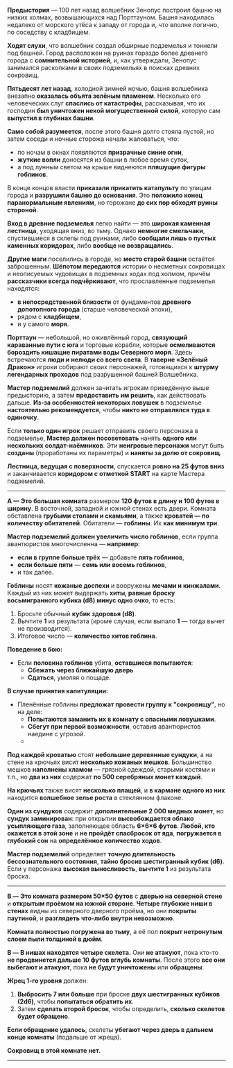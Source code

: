 **Предыстория** — 100 лет назад волшебник Зенопус построил башню на низких холмах, возвышающихся над Порттауном. Башня находилась недалеко от морского утёса к западу от города и, что вполне логично, по соседству с кладбищем.

**Ходят слухи**, что волшебник создал обширные подземелья и тоннели под башней. Город расположен на руинах гораздо более древнего города с **сомнительной историей**, и, как утверждали, Зенопус занимался раскопками в своих подземельях в поисках древних сокровищ.

**Пятьдесят лет назад**, холодной зимней ночью, башня волшебника внезапно **оказалась объята зелёным пламенем**. Несколько его человеческих слуг **спаслись от катастрофы**, рассказывая, что их господин **был уничтожен некой могущественной силой**, которую сам **выпустил в глубинах башни**.  

**Само собой разумеется**, после этого башня долго стояла пустой, но затем соседи и ночные сторожа начали жаловаться, что:  
- по ночам в окнах появляются **призрачные синие огни**,  
- **жуткие вопли** доносятся из башни в любое время суток,  
- а под лунным светом на крыше виднеются **пляшущие фигуры гоблинов**.  

В конце концов власти **приказали прикатить катапульту** по улицам города и **разрушили башню до основания**. Это **положило конец паранормальным явлениям**, но горожане **до сих пор обходят руины стороной**.  

**Вход в древние подземелья** легко найти — это **широкая каменная лестница**, уходящая вниз, во тьму. Однако **немногие смельчаки**, спустившиеся в склепы под руинами, либо **сообщали лишь о пустых каменных коридорах**, либо **вообще не возвращались**.

**Другие маги** поселились в городе, но **место старой башни** остаётся заброшенным. **Шёпотом передаются** истории о несметных сокровищах и неописуемых чудовищах в подземных ходах под холмом, причём **рассказчики всегда подчёркивают**, что прославленные подземелья находятся:  
- **в непосредственной близости** от фундаментов **древнего допотопного города** (старше человеческой эпохи),  
- рядом с **кладбищем**,  
- и у самого **моря**.

**Порттаун** — небольшой, но оживлённый город, **связующий караванные пути с юга** и торговые корабли, которые **осмеливаются бороздить кишащие пиратами воды Северного моря**. Здесь встречаются **люди и нелюди со всего света**. В **таверне «Зелёный Дракон»** игроки собирают своих персонажей, готовящихся к **штурму легендарных проходов** под разрушенной башней Волшебника.

**Мастер подземелий** должен зачитать игрокам приведённую выше предысторию, а затем **предоставить им решить**, как действовать дальше. **Из-за особенностей некоторых ловушек** в подземелье **настоятельно рекомендуется**, чтобы **никто не отправлялся туда в одиночку**.  

Если **только один игрок** решает отправить своего персонажа в подземелье, **Мастер должен посоветовать** нанять **одного или нескольких солдат-наёмников**. Эти **неигровые персонажи** могут быть **созданы** (проработаны их параметры) и **наняты за долю от сокровищ**.  

**Лестница, ведущая с поверхности**, спускается **ровно на 25 футов вниз** и заканчивается **коридором с отметкой START** на карте Мастера подземелий.

---

**А — Это большая комната** размером **120 футов в длину и 100 футов в ширину**. В восточной, западной и южной стенах есть двери. Комната обставлена **грубыми столами и скамьями**, а также **кроватей — по количеству обитателей**. Обитатели — **гоблины**. Их **как минимум три**.  

**Мастер подземелий должен увеличить число гоблинов**, если группа авантюристов многочисленна — **например**:  
- **если в группе больше трёх** — добавьте **пять гоблинов**,  
- **если больше пяти** — **семь или восемь гоблинов**,  
- и так далее.

**Гоблины** носят **кожаные доспехи** и вооружены **мечами и кинжалами**. Каждый из них может выдержать **хиты, равные броску восьмигранного кубика (d8) минус одно очко**, то есть:  
1. Бросьте обычный **кубик здоровья (d8)**.  
2. Вычтите **1** из результата (кроме случая, если выпало **1** — тогда вычет не производится).  
3. Итоговое число — **количество хитов гоблина**.  

**Поведение в бою:**  
- Если **половина гоблинов** убита, **оставшиеся попытаются**:  
  - **Сбежать через ближайшую дверь**  
  - **Сдаться**, умоляя о пощаде.  

**В случае принятия капитуляции:**  
- Пленённые гоблины **предложат провести группу к "сокровищу"**, но на деле:  
  - **Попытаются заманить их в комнату с опасными ловушками**.  
  - **Сбегут при первой возможности**, оставив авантюристов наедине с угрозой.
  - 
**Под каждой кроватью** стоят **небольшие деревянные сундуки**, а на стене на крючьях висит **несколько кожаных мешков**. Большинство мешков **наполнены хламом** — грязной одеждой, старыми костями и т.п., но **два из них** содержат **по 500 серебряных монет каждый**.  

**На крючьях** также висят **несколько плащей**, и **в кармане одного из них** находится **волшебное зелье роста** в стеклянном флаконе.  

**Один из сундуков** содержит **дополнительные 2 000 медных монет**, но **сундук заминирован**: при открытии **высвобождается облако усыпляющего газа**, заполняющее область **6×6×6 футов**. **Любой, кто окажется в этой зоне** и **не пройдёт спасбросок от яда**, **погружается в глубокий сон** на **определённое количество ходов**.  

**Мастер подземелий** определяет **точную длительность бессознательного состояния**, **тайно бросив шестигранный кубик (d6)**. Если у персонажа **высокая выносливость**, **вычтите 1** из результата броска.  

---

**B — Это комната размером 50×50 футов** с **дверью на северной стене** и **открытым проёмом на южной стороне**. **Четыре глубокие ниши в стенах** видны из северного дверного проёма, но они **покрыты паутиной**, и **разглядеть что-либо внутри невозможно**.  

**Комната полностью погружена во тьму**, а её пол **покрыт нетронутым слоем пыли толщиной в дюйм**.  

**B — В нишах находятся четыре скелета.** Они **не атакуют**, пока кто-то **не продвинется дальше 10 футов вглубь комнаты**. После этого **все они выбегают и атакуют**, пока **не будут уничтожены** или **обращены**.  

**Жрец 1-го уровня** должен:  
1. **Выбросить 7 или больше** при броске **двух шестигранных кубиков (2d6)**, чтобы **попытаться обратить их**.  
2. Затем **сделать второй бросок**, чтобы определить, **сколько скелетов будет обращено**.  

**Если обращение удалось**, скелеты **убегают через дверь в дальнем конце комнаты** (подальше от жреца).  

**Сокровищ в этой комнате нет.**  

---

